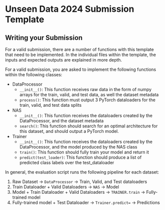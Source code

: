 # Unseen Data 2024 Submission Template

## Writing your Submission
For a valid submission, there are a number of functions with this template that need to be implemented. In the 
individual files within the template, the inputs and expected outputs are explained in more depth.

For a valid submission, you are asked to implement the following functions within the following classes:
* DataProcessor
  * `__init__()`: This function receives raw data in the form of numpy arrays for the train, valid, and test data, as well the dataset metadata 
  * `process()`: This function must output 3 PyTorch dataloaders for the train, valid, and test data splits
* NAS
  * `__init__()`: This function receives the dataloaders created by the DataProcessor, and the dataset metadata
  * `search()`: This function should search for an optimal architecture for this dataset, and should output a PyTorch model.
* Trainer
    * `__init__()`: This function receives the dataloaders created by the DataProcessor, and the model produced by the NAS class
    * `train()`: This function should fully train your model and return it
    * `predict(test_loader)`: This function should produce a list of predicted class labels over the test_dataloader

 In general, the evaluation script runs the following pipeline for each dataset:
 1. Raw Dataset -> `DataProcessor` -> Train, Valid, and Test dataloaders
 2. Train Dataloader + Valid Dataloaders -> `NAS` -> Model
 3. Model + Train Dataloader + Valid Dataloaders -> `TRAINER.train` -> Fully-trained model
 4. Fully-trained model + Test Dataloader -> `Trainer.predict=` -> Predictions
 